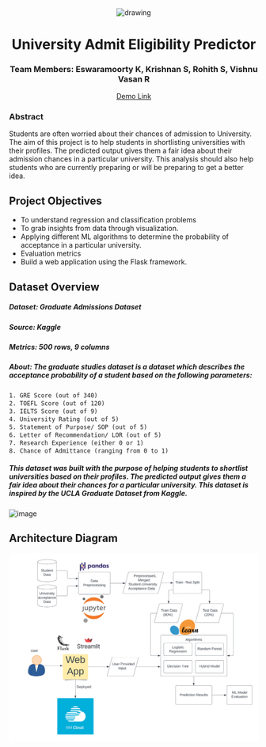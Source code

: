 <div align="center">
  <img src="https://upload.wikimedia.org/wikipedia/commons/5/51/IBM_logo.svg"  align="center" alt="drawing" width="200" />
  <br/>
   <h1>University Admit Eligibility Predictor</h1>
   <h3>Team Members: Eswaramoorty K, Krishnan S, Rohith S, Vishnu Vasan R </h3>
   
   <a href="https://youtu.be/7QL70hZYLVQ">Demo Link</a>
</div>

### Abstract
Students are often worried about their chances of admission to University. The aim of this project is to help students in shortlisting universities with their profiles. The predicted output gives them a fair idea about their admission chances in a particular university. This analysis should also help students who are currently preparing or will be preparing to get a better idea.

## Project Objectives
- To understand regression and classification problems
- To grab insights from data through visualization.
- Applying different ML algorithms to determine the probability of acceptance in a particular university.
- Evaluation metrics
- Build a web application using the Flask framework.

## Dataset Overview
##### Dataset: Graduate Admissions Dataset
##### Source: Kaggle
##### Metrics: 500 rows, 9 columns
##### About: The graduate studies dataset is a dataset which describes the acceptance probability of a student based on the following parameters:

    1. GRE Score (out of 340)
    2. TOEFL Score (out of 120)
    3. IELTS Score (out of 9)
    4. University Rating (out of 5)
    5. Statement of Purpose/ SOP (out of 5)
    6. Letter of Recommendation/ LOR (out of 5)
    7. Research Experience (either 0 or 1)
    8. Chance of Admittance (ranging from 0 to 1)
##### This dataset was built with the purpose of helping students to shortlist universities based on their profiles. The predicted output gives them a fair idea about their chances for a particular university. This dataset is inspired by the UCLA Graduate Dataset from Kaggle.

![image](https://user-images.githubusercontent.com/56193559/144716931-b45284e8-def0-4196-9764-114ea42352f0.png)


## Architecture Diagram
![Screenshot](https://github.com/IBM-EPBL/IBM-Project-1635-1658406225/blob/master/Images/UAEP_Architecture.png)




